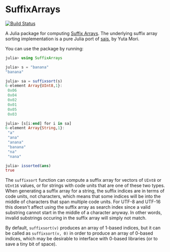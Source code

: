 # SuffixArrays

[![Build Status](https://travis-ci.org/JuliaCollections/SuffixArrays.jl.svg?branch=master)](https://travis-ci.org/JuliaCollections/SuffixArrays.jl)

A Julia package for computing [Suffix Arrays](http://en.wikipedia.org/wiki/Suffix_array).
The underlying suffix array sorting implementation is a pure Julia port of [sais](https://sites.google.com/site/yuta256/sais), by Yuta Mori.

You can use the package by running:
```julia
julia> using SuffixArrays

julia> s = "banana"
"banana"

julia> sa = suffixsort(s)
6-element Array{UInt8,1}:
 0x06
 0x04
 0x02
 0x01
 0x05
 0x03

julia> [s[i:end] for i in sa]
6-element Array{String,1}:
 "a"
 "ana"
 "anana"
 "banana"
 "na"
 "nana"

julia> issorted(ans)
true
```

The `suffixsort` function can compute a suffix array for vectors of `UInt8` or `UInt16` values, or for strings with code units that are one of these two types.
When generating a suffix array for a string, the suffix indices are in terms of code units, not characters, which means that some indices will be into the middle of characters that span multiple code units.
For UTF-8 and UTF-16 this doesn't affect using the suffix array as search index since a valid substring cannot start in the middle of a character anyway.
In other words, invalid substrings occuring in the suffix array will simply not match.

By default, `suffixsort(v)` produces an array of 1-based indices, but it can be called as `suffixsort(v, 0)` in order to produce an array of 0-based indices, which may be desirable to interface with 0-based libraries (or to save a tiny bit of space).
